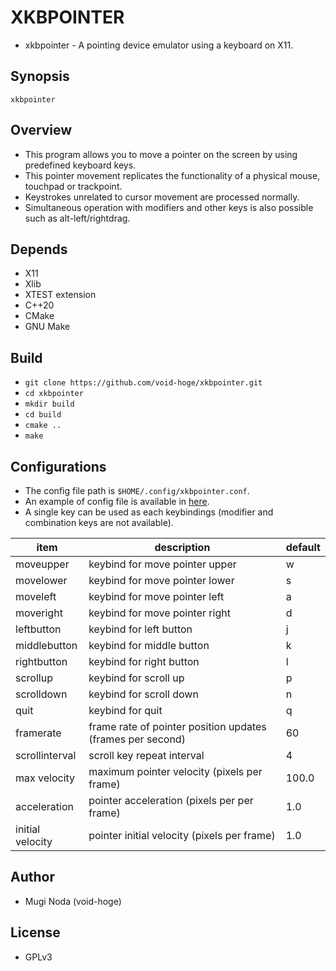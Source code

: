 # XKBPOINTER
- xkbpointer - A pointing device emulator using a keyboard on X11.

## Synopsis
`xkbpointer`

## Overview
- This program allows you to move a pointer on the screen by using predefined keyboard keys.
- This pointer movement replicates the functionality of a physical mouse, touchpad or trackpoint.
- Keystrokes unrelated to cursor movement are processed normally.
- Simultaneous operation with modifiers and other keys is also possible such as alt-left/rightdrag.

## Depends
- X11
- Xlib
- XTEST extension
- C++20
- CMake
- GNU Make

## Build
- `git clone https://github.com/void-hoge/xkbpointer.git`
- `cd xkbpointer`
- `mkdir build`
- `cd build`
- `cmake ..`
- `make`

## Configurations
- The config file path is `$HOME/.config/xkbpointer.conf`.
- An example of config file is available in [here](./xkbpointer.conf).
- A single key can be used as each keybindings (modifier and combination keys are not available).

| item             | description                                                | default |
|------------------|------------------------------------------------------------|---------|
| moveupper        | keybind for move pointer upper                             | w       |
| movelower        | keybind for move pointer lower                             | s       |
| moveleft         | keybind for move pointer left                              | a       |
| moveright        | keybind for move pointer right                             | d       |
| leftbutton       | keybind for left button                                    | j       |
| middlebutton     | keybind for middle button                                  | k       |
| rightbutton      | keybind for right button                                   | l       |
| scrollup         | keybind for scroll up                                      | p       |
| scrolldown       | keybind for scroll down                                    | n       |
| quit             | keybind for quit                                           | q       |
| framerate        | frame rate of pointer position updates (frames per second) | 60      |
| scrollinterval   | scroll key repeat interval                                 | 4       |
| max velocity     | maximum pointer velocity (pixels per frame)                | 100.0   |
| acceleration     | pointer acceleration (pixels per per frame)                | 1.0     |
| initial velocity | pointer initial velocity (pixels per frame)                | 1.0     |

## Author
- Mugi Noda (void-hoge)

## License
- GPLv3
